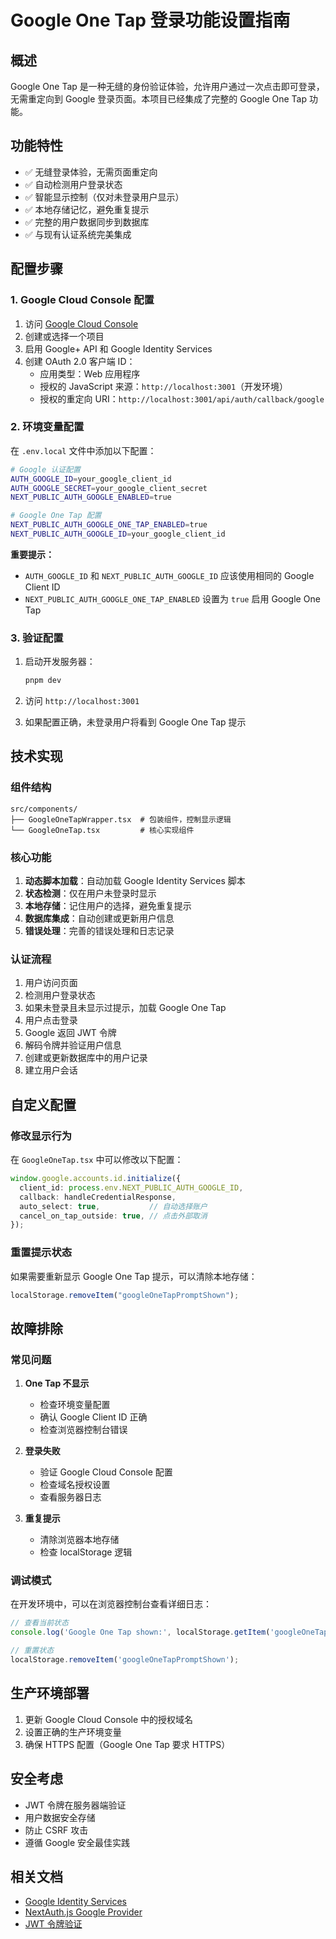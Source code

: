 # Google One Tap 登录功能设置指南

## 概述

Google One Tap 是一种无缝的身份验证体验，允许用户通过一次点击即可登录，无需重定向到 Google 登录页面。本项目已经集成了完整的 Google One Tap 功能。

## 功能特性

- ✅ 无缝登录体验，无需页面重定向
- ✅ 自动检测用户登录状态
- ✅ 智能显示控制（仅对未登录用户显示）
- ✅ 本地存储记忆，避免重复提示
- ✅ 完整的用户数据同步到数据库
- ✅ 与现有认证系统完美集成

## 配置步骤

### 1. Google Cloud Console 配置

1. 访问 [Google Cloud Console](https://console.cloud.google.com/)
2. 创建或选择一个项目
3. 启用 Google+ API 和 Google Identity Services
4. 创建 OAuth 2.0 客户端 ID：
   - 应用类型：Web 应用程序
   - 授权的 JavaScript 来源：`http://localhost:3001`（开发环境）
   - 授权的重定向 URI：`http://localhost:3001/api/auth/callback/google`

### 2. 环境变量配置

在 `.env.local` 文件中添加以下配置：

```bash
# Google 认证配置
AUTH_GOOGLE_ID=your_google_client_id
AUTH_GOOGLE_SECRET=your_google_client_secret
NEXT_PUBLIC_AUTH_GOOGLE_ENABLED=true

# Google One Tap 配置
NEXT_PUBLIC_AUTH_GOOGLE_ONE_TAP_ENABLED=true
NEXT_PUBLIC_AUTH_GOOGLE_ID=your_google_client_id
```

**重要提示：**
- `AUTH_GOOGLE_ID` 和 `NEXT_PUBLIC_AUTH_GOOGLE_ID` 应该使用相同的 Google Client ID
- `NEXT_PUBLIC_AUTH_GOOGLE_ONE_TAP_ENABLED` 设置为 `true` 启用 Google One Tap

### 3. 验证配置

1. 启动开发服务器：
   ```bash
   pnpm dev
   ```

2. 访问 `http://localhost:3001`

3. 如果配置正确，未登录用户将看到 Google One Tap 提示

## 技术实现

### 组件结构

```
src/components/
├── GoogleOneTapWrapper.tsx  # 包装组件，控制显示逻辑
└── GoogleOneTap.tsx         # 核心实现组件
```

### 核心功能

1. **动态脚本加载**：自动加载 Google Identity Services 脚本
2. **状态检测**：仅在用户未登录时显示
3. **本地存储**：记住用户的选择，避免重复提示
4. **数据库集成**：自动创建或更新用户信息
5. **错误处理**：完善的错误处理和日志记录

### 认证流程

1. 用户访问页面
2. 检测用户登录状态
3. 如果未登录且未显示过提示，加载 Google One Tap
4. 用户点击登录
5. Google 返回 JWT 令牌
6. 解码令牌并验证用户信息
7. 创建或更新数据库中的用户记录
8. 建立用户会话

## 自定义配置

### 修改显示行为

在 `GoogleOneTap.tsx` 中可以修改以下配置：

```typescript
window.google.accounts.id.initialize({
  client_id: process.env.NEXT_PUBLIC_AUTH_GOOGLE_ID,
  callback: handleCredentialResponse,
  auto_select: true,           // 自动选择账户
  cancel_on_tap_outside: true, // 点击外部取消
});
```

### 重置提示状态

如果需要重新显示 Google One Tap 提示，可以清除本地存储：

```javascript
localStorage.removeItem("googleOneTapPromptShown");
```

## 故障排除

### 常见问题

1. **One Tap 不显示**
   - 检查环境变量配置
   - 确认 Google Client ID 正确
   - 检查浏览器控制台错误

2. **登录失败**
   - 验证 Google Cloud Console 配置
   - 检查域名授权设置
   - 查看服务器日志

3. **重复提示**
   - 清除浏览器本地存储
   - 检查 localStorage 逻辑

### 调试模式

在开发环境中，可以在浏览器控制台查看详细日志：

```javascript
// 查看当前状态
console.log('Google One Tap shown:', localStorage.getItem('googleOneTapPromptShown'));

// 重置状态
localStorage.removeItem('googleOneTapPromptShown');
```

## 生产环境部署

1. 更新 Google Cloud Console 中的授权域名
2. 设置正确的生产环境变量
3. 确保 HTTPS 配置（Google One Tap 要求 HTTPS）

## 安全考虑

- JWT 令牌在服务器端验证
- 用户数据安全存储
- 防止 CSRF 攻击
- 遵循 Google 安全最佳实践

## 相关文档

- [Google Identity Services](https://developers.google.com/identity/gsi/web)
- [NextAuth.js Google Provider](https://next-auth.js.org/providers/google)
- [JWT 令牌验证](https://jwt.io/)
